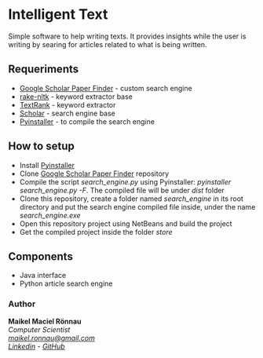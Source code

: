 # Intelligent Text

Simple software to help writing texts. It provides insights while the user is writing by searing for articles related to what is being written.

## Requeriments

- [Google Scholar Paper Finder](https://github.com/maikelronnau/google_scholar_paper_finder) - custom search engine
- [rake-nltk](https://github.com/csurfer/rake-nltk) - keyword extractor base
- [TextRank](https://github.com/davidadamojr/TextRank) - keyword extractor
- [Scholar](https://github.com/ckreibich/scholar.py) - search engine base
- [Pyinstaller](http://www.pyinstaller.org/) - to compile the search engine

## How to setup

- Install [Pyinstaller](http://www.pyinstaller.org/)
- Clone [Google Scholar Paper Finder](https://github.com/maikelronnau/google_scholar_paper_finder) repository 
- Compile the script *search_engine.py* using Pyinstaller: *pyinstaller search_engine.py -F*. The compiled file will be under *dist* folder
- Clone this repository, create a folder named *search_engine* in its root directory and put the search engine compiled file inside, under the name *search_engine.exe*
- Open this repository project using NetBeans and build the project
- Get the compiled project inside the folder *store*

## Components

- Java interface
- Python article search engine

### Author

**Maikel Maciel Rönnau**  
*Computer Scientist  
maikel.ronnau@gmail.com  
[Linkedin](https://br.linkedin.com/in/maikelronnau) - [GitHub](https://github.com/maikelronnau)*
